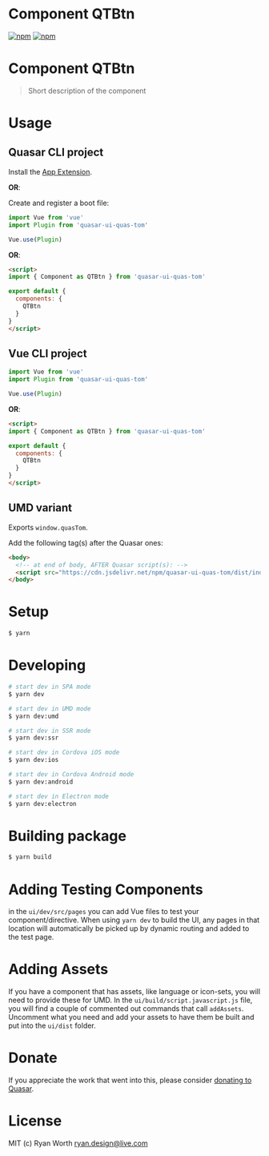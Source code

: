 # Component QTBtn

[![npm](https://img.shields.io/npm/v/quasar-ui-quas-tom.svg?label=quasar-ui-quas-tom)](https://www.npmjs.com/package/quasar-ui-quas-tom)
[![npm](https://img.shields.io/npm/dt/quasar-ui-quas-tom.svg)](https://www.npmjs.com/package/quasar-ui-quas-tom)

# Component QTBtn
> Short description of the component


# Usage

## Quasar CLI project

Install the [App Extension](../app-extension).

**OR**:

Create and register a boot file:

```js
import Vue from 'vue'
import Plugin from 'quasar-ui-quas-tom'

Vue.use(Plugin)
```

**OR**:

```html
<script>
import { Component as QTBtn } from 'quasar-ui-quas-tom'

export default {
  components: {
    QTBtn
  }
}
</script>
```

## Vue CLI project

```js
import Vue from 'vue'
import Plugin from 'quasar-ui-quas-tom'

Vue.use(Plugin)
```

**OR**:

```html
<script>
import { Component as QTBtn } from 'quasar-ui-quas-tom'

export default {
  components: {
    QTBtn
  }
}
</script>
```

## UMD variant

Exports `window.quasTom`.

Add the following tag(s) after the Quasar ones:

```html
<body>
  <!-- at end of body, AFTER Quasar script(s): -->
  <script src="https://cdn.jsdelivr.net/npm/quasar-ui-quas-tom/dist/index.umd.min.js"></script>
</body>
```

# Setup
```bash
$ yarn
```

# Developing
```bash
# start dev in SPA mode
$ yarn dev

# start dev in UMD mode
$ yarn dev:umd

# start dev in SSR mode
$ yarn dev:ssr

# start dev in Cordova iOS mode
$ yarn dev:ios

# start dev in Cordova Android mode
$ yarn dev:android

# start dev in Electron mode
$ yarn dev:electron
```

# Building package
```bash
$ yarn build
```

# Adding Testing Components
in the `ui/dev/src/pages` you can add Vue files to test your component/directive. When using `yarn dev` to build the UI, any pages in that location will automatically be picked up by dynamic routing and added to the test page.

# Adding Assets
If you have a component that has assets, like language or icon-sets, you will need to provide these for UMD. In the `ui/build/script.javascript.js` file, you will find a couple of commented out commands that call `addAssets`. Uncomment what you need and add your assets to have them be built and put into the `ui/dist` folder.

# Donate
If you appreciate the work that went into this, please consider [donating to Quasar](https://donate.quasar.dev).

# License
MIT (c) Ryan Worth <ryan.design@live.com>
